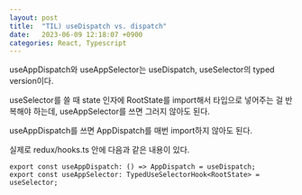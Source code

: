 ```yaml
---
layout: post
title:  "TIL) useDispatch vs. dispatch"
date:   2023-06-09 12:18:07 +0900
categories: React, Typescript
---
```


useAppDispatch와 useAppSelector는 useDispatch, useSelector의 typed version이다.

useSelector를 쓸 때 state 인자에 RootState를 import해서 타입으로 넣어주는 걸 반복해야 하는데, useAppSelector를 쓰면 그러지 않아도 된다.

useAppDispatch를 쓰면 AppDispatch를 매번 import하지 않아도 된다.

실제로 redux/hooks.ts 안에 다음과 같은 내용이 있다.
```
export const useAppDispatch: () => AppDispatch = useDispatch;
export const useAppSelector: TypedUseSelectorHook<RootState> = useSelector;
```
